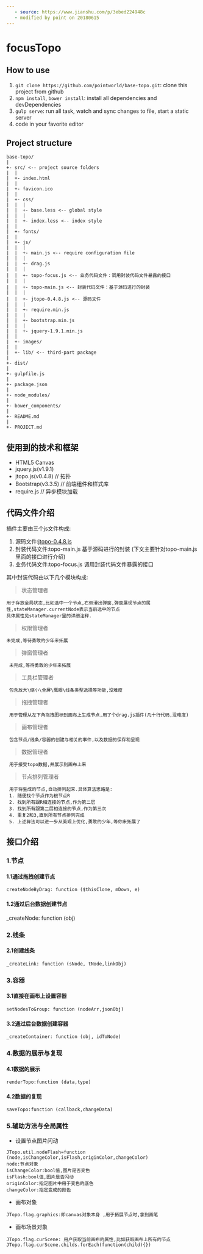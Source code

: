 ```yaml
---
   - source: https://www.jianshu.com/p/3ebed224948c
   - modified by point on 20180615
---
```


# focusTopo
## How to use
1. `git clone https://github.com/pointworld/base-topo.git`: clone this project from github
2. `npm install`, `bower install`: install all dependencies and devDependencies
3. `gulp serve`: run all task, watch and sync changes to file, start a static server
4. code in your favorite editor

## Project structure
```text
base-topo/
|
+- src/ <-- project source folders
|  |
|  +- index.html
|  |
|  +- favicon.ico
|  |
|  +- css/
|  |  |
|  |  +- base.less <-- global style
|  |  |
|  |  +- index.less <-- index style
|  |
|  +- fonts/
|  |
|  +- js/
|  |  |
|  |  +- main.js <-- require configuration file
|  |  |
|  |  +- drag.js
|  |  |
|  |  +- topo-focus.js <-- 业务代码文件：调用封装代码文件暴露的接口
|  |  |
|  |  +- topo-main.js <-- 封装代码文件：基于源码进行的封装
|  |  |
|  |  +- jtopo-0.4.8.js <-- 源码文件
|  |  |
|  |  +- require.min.js
|  |  |
|  |  +- bootstrap.min.js
|  |  |
|  |  +- jquery-1.9.1.min.js
|  |
|  +- images/
|  |
|  +- lib/ <-- third-part package
|
+- dist/
|
+- gulpfile.js
|
+- package.json
|
+- node_modules/
|
+- bower_components/
|
+- README.md
|
+- PROJECT.md
```

## 使用到的技术和框架
   - HTML5 Canvas
   - jquery.js(v1.9.1)
   - jtopo.js(v0.4.8) // 拓扑
   - Bootstrap(v3.3.5) // 前端组件和样式库
   - require.js // 异步模块加载

## 代码文件介绍
   插件主要由三个js文件构成: 
   1. 源码文件:[jtopo-0.4.8.js](http://www.jtopo.com/) 
   2. 封装代码文件:topo-main.js  基于源码进行的封装 (下文主要针对topo-main.js里面的接口进行介绍)
   3. 业务代码文件:topo-focus.js 调用封装代码文件暴露的接口
   
   其中封装代码由以下几个模块构成:
   
   >状态管理者 
    
    用于存放全局状态,比如选中一个节点,右侧滑出弹窗,弹窗展现节点的属性,stateManager.currentNode表示当前选中的节点
    具体属性见stateManager里的详细注释.
    
   >权限管理者
   
    未完成,等待勇敢的少年来拓展
   
   >弹窗管理者
   
     未完成,等待勇敢的少年来拓展
   
   >工具栏管理者
     
     包含放大\缩小\全屏\鹰眼\线条类型选择等功能,没难度
     
   >拖拽管理者
   
     用于管理从左下角拖拽图标到画布上生成节点,用了个drag.js插件(几十行代码,没难度)
   
   >画布管理者
   
     包含节点/线条/容器的创建与相关的事件,以及数据的保存和呈现
   
   >数据管理者
   
     用于接受topo数据,并展示到画布上来
   
   >节点排列管理者
   
     用于将生成的节点,自动排列起来.具体算法思路是:
     1. 随便找个节点作为根节点R
     2. 找到所有跟R相连接的节点,作为第二层
     3. 找到所有跟第二层相连接的节点,作为第三次
     4. 重复2和3,直到所有节点排列完成
     5. 上述算法可以进一步从美观上优化,勇敢的少年,等你来拓展了
   
## 接口介绍
   ### 1.节点
   #### 1.1通过拖拽创建节点
   ```
   createNodeByDrag: function ($thisClone, mDown, e)
   ```
   #### 1.2通过后台数据创建节点
   _createNode: function (obj)
   ### 2.线条 
   #### 2.1创建线条
   ```
   _createLink: function (sNode, tNode,linkObj)
   ```
   ### 3.容器
   #### 3.1直接在画布上设置容器
   ```
   setNodesToGroup: function (nodeArr,jsonObj)     
   ```
   #### 3.2通过后台数据创建容器
   ```
   _createContainer: function (obj, idToNode)     
   ```
   ### 4.数据的展示与复现
   #### 4.1数据的展示
   ```
   renderTopo:function (data,type)
   ```
   #### 4.2数据的复现
   ```
   saveTopo:function (callback,changeData)
   ```
   ### 5.辅助方法与全局属性
   
   - 设置节点图片闪动
   ```
   JTopo.util.nodeFlash=function (node,isChangeColor,isFlash,originColor,changeColor)
   node:节点对象
   isChangeColor:bool值,图片是否变色
   isFlash:bool值,图片是否闪动
   originColor:指定图片中用于变色的底色
   changeColor:指定变成的颜色
   ```
   
   - 画布对象
   ```
   JTopo.flag.graphics:即canvas对象本身 ,用于拓展节点时,拿到画笔 
   ```

   - 画布场景对象
   ```
   JTopo.flag.curScene: 用户获取当前画布的属性,比如获取画布上所有的节点JTopo.flag.curScene.childs.forEach(function(child){})
   ```
